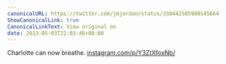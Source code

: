 ```yaml
---
canonicalURL: https://twitter.com/jmjordan/status/330442585980145664
ShowCanonicalLink: true
CanonicalLinkText: View original on
date: 2013-05-03T22:03:46+00:00
---
```

Charlotte can now breathe. [instagram.com/p/Y3ZtXfoxNb/](http://instagram.com/p/Y3ZtXfoxNb/)